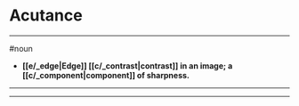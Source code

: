 # Acutance
---
#noun
- **[[e/_edge|Edge]] [[c/_contrast|contrast]] in an image; a [[c/_component|component]] of sharpness.**
---
---
